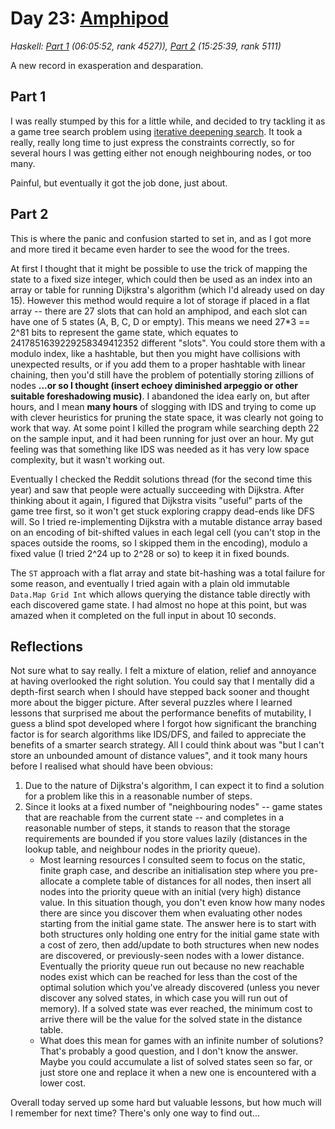 # Day 23: [Amphipod](https://adventofcode.com/2021/day/23)
*Haskell: [Part 1](https://github.com/DestyNova/advent_of_code_2021/blob/main/day23/Part1.hs) (06:05:52, rank 4527)), [Part 2](https://github.com/DestyNova/advent_of_code_2021/blob/main/day23/Part2.hs) (15:25:39, rank 5111)*

A new record in exasperation and desparation.

## Part 1

I was really stumped by this for a little while, and decided to try tackling it as a game tree search problem using [iterative deepening search](https://en.wikipedia.org/wiki/Iterative_deepening_depth-first_search). It took a really, really long time to just express the constraints correctly, so for several hours I was getting either not enough neighbouring nodes, or too many.

Painful, but eventually it got the job done, just about.

## Part 2

This is where the panic and confusion started to set in, and as I got more and more tired it became even harder to see the wood for the trees.

At first I thought that it might be possible to use the trick of mapping the state to a fixed size integer, which could then be used as an index into an array or table for running Dijkstra's algorithm (which I'd already used on day 15). However this method would require a lot of storage if placed in a flat array -- there are 27 slots that can hold an amphipod, and each slot can have one of 5 states (A, B, C, D or empty). This means we need 27*3 == 2^81 bits to represent the game state, which equates to 2417851639229258349412352 different "slots". You could store them with a modulo index, like a hashtable, but then you might have collisions with unexpected results, or if you add them to a proper hashtable with linear chaining, then you'd still have the problem of potentially storing zillions of nodes __...or so I thought (insert echoey diminished arpeggio or other suitable foreshadowing music)__. I abandoned the idea early on, but after hours, and I mean __many hours__ of slogging with IDS and trying to come up with clever heuristics for pruning the state space, it was clearly not going to work that way. At some point I killed the program while searching depth 22 on the sample input, and it had been running for just over an hour. My gut feeling was that something like IDS was needed as it has very low space complexity, but it wasn't working out.

Eventually I checked the Reddit solutions thread (for the second time this year) and saw that people were actually succeeding with Dijkstra. After thinking about it again, I figured that Dijkstra visits "useful" parts of the game tree first, so it won't get stuck exploring crappy dead-ends like DFS will. So I tried re-implementing Dijkstra with a mutable distance array based on an encoding of bit-shifted values in each legal cell (you can't stop in the spaces outside the rooms, so I skipped them in the encoding), modulo a fixed value (I tried 2^24 up to 2^28 or so) to keep it in fixed bounds.

The `ST` approach with a flat array and state bit-hashing was a total failure for some reason, and eventually I tried again with a plain old immutable `Data.Map Grid Int` which allows querying the distance table directly with each discovered game state. I had almost no hope at this point, but was amazed when it completed on the full input in about 10 seconds.

## Reflections

Not sure what to say really. I felt a mixture of elation, relief and annoyance at having overlooked the right solution. You could say that I mentally did a depth-first search when I should have stepped back sooner and thought more about the bigger picture. After several puzzles where I learned lessons that surprised me about the performance benefits of mutability, I guess a blind spot developed where I forgot how significant the branching factor is for search algorithms like IDS/DFS, and failed to appreciate the benefits of a smarter search strategy. All I could think about was "but I can't store an unbounded amount of distance values", and it took many hours before I realised what should have been obvious:

1. Due to the nature of Dijkstra's algorithm, I can expect it to find a solution for a problem like this in a reasonable number of steps.
2. Since it looks at a fixed number of "neighbouring nodes" -- game states that are reachable from the current state -- and completes in a reasonable number of steps, it stands to reason that the storage requirements are bounded if you store values lazily (distances in the lookup table, and neighbour nodes in the priority queue).
    * Most learning resources I consulted seem to focus on the static, finite graph case, and describe an initialisation step where you pre-allocate a complete table of distances for all nodes, then insert all nodes into the priority queue with an initial (very high) distance value. In this situation though, you don't even know how many nodes there are since you discover them when evaluating other nodes starting from the initial game state. The answer here is to start with both structures only holding one entry for the initial game state with a cost of zero, then add/update to both structures when new nodes are discovered, or previously-seen nodes with a lower distance. Eventually the priority queue run out because no new reachable nodes exist which can be reached for less than the cost of the optimal solution which you've already discovered (unless you never discover any solved states, in which case you will run out of memory). If a solved state was ever reached, the minimum cost to arrive there will be the value for the solved state in the distance table.
    * What does this mean for games with an infinite number of solutions? That's probably a good question, and I don't know the answer. Maybe you could accumulate a list of solved states seen so far, or just store one and replace it when a new one is encountered with a lower cost.

Overall today served up some hard but valuable lessons, but how much will I remember for next time? There's only one way to find out...
